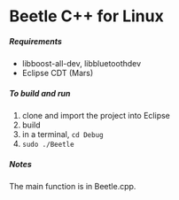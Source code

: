 # Beetle C++ for Linux

##### Requirements
- libboost-all-dev, libbluetoothdev
- Eclipse CDT (Mars)

##### To build and run
1. clone and import the project into Eclipse
2. build
3. in a terminal, ``` cd Debug ``` 
4. ``` sudo ./Beetle ```  

##### Notes
The main function is in Beetle.cpp.